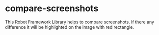 # compare-screenshots

This Robot Framework Library helps to compare screenshots. If there any difference it will be highlighted on the image with red rectangle.
